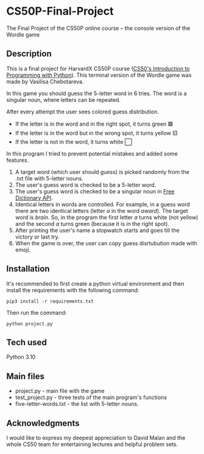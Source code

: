 # CS50P-Final-Project
The Final Project of the CS50P online course  – the console version of the Wordle game

## Description
This is a final project for HarvardX CS50P course ([CS50's Introduction to Programming with Python](https://cs50.harvard.edu/python/2022/)). This terminal version of the Wordle game was made by Vasilisa Chebotareva.

In this game you should guess the 5-letter word in 6 tries. The word is a singular noun, where letters can be repeated.

After every attempt the user sees colored guess distribution.
- If the letter is in the word and in the right spot, it turns green 🟩
- If the letter is in the word but in the wrong spot, it turns yellow 🟨
- If the letter is not in the word, it turns white ⬜

In this program I tried to prevent potential mistakes and added some features.
1. A target word (which user should guess) is picked randomly from the .txt file with 5-letter nouns.
2. The user's guess word is checked to be a 5-letter word.
3. The user's guess word is checked to be a singular noun in [Free Dictionary API](https://dictionaryapi.dev/).
4. Identical letters in words are controlled. For example, in a guess word there are two identical letters (letter *a* in the word *award*). The target word is *brain*. So, in the program the first letter *a* turns white (not yellow) and the second *a* turns green (because it is in the right spot).
5. After printing the user's name a stopwatch starts and goes till the victory or last try.
6. When the game is over, the user can copy guess disrtubution made with emoji.

## Installation
It's recommended to first create a python virtual environment and then install the requirements with the following command:
```
pip3 install -r requirements.txt
```

Then run the command:
```
python project.py
```

## Tech used
Python 3.10

## Main files

- project.py - main file with the game
- test_project.py - three tests of the main program's functions
- five-letter-words.txt - the list with 5-letter nouns.

## Acknowledgments

I would like to express my deepest appreciation to David Malan and the whole CS50 team for entertaining lectures and helpful problem sets. 
